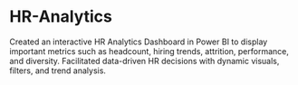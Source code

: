 # HR-Analytics
Created an interactive HR Analytics Dashboard in Power BI to display important metrics such as headcount, hiring trends, attrition, performance, and diversity. Facilitated data-driven HR decisions with dynamic visuals, filters, and trend analysis.
